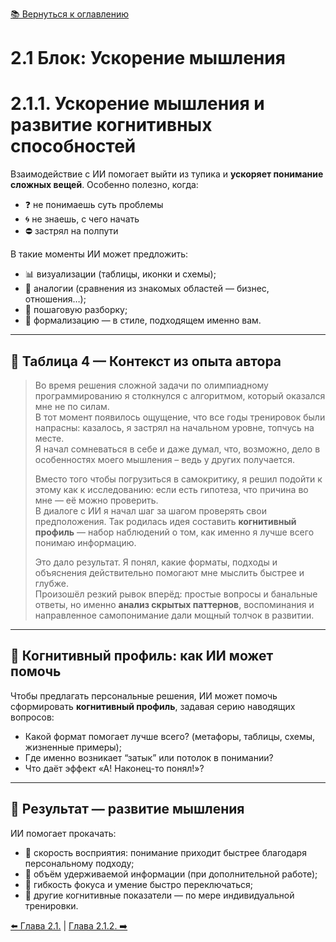 [📚 Вернуться к оглавлению](../../README_ru.md)

# 2.1 Блок: Ускорение мышления

# 2.1.1. Ускорение мышления и развитие когнитивных способностей

Взаимодействие с ИИ помогает выйти из тупика и **ускоряет понимание сложных вещей**. Особенно полезно, когда:

- ❓ не понимаешь суть проблемы  
- 🌀 не знаешь, с чего начать  
- ⛔ застрял на полпути  

В такие моменты ИИ может предложить:

- 📊 визуализации (таблицы, иконки и схемы);  
- 🔄 аналогии (сравнения из знакомых областей — бизнес, отношения…);  
- 🧩 пошаговую разборку;  
- 🧠 формализацию — в стиле, подходящем именно вам.

---

## 📌 Таблица 4 — Контекст из опыта автора

> Во время решения сложной задачи по олимпиадному программированию я столкнулся с алгоритмом, который оказался мне не по силам.  
> В тот момент появилось ощущение, что все годы тренировок были напрасны: казалось, я застрял на начальном уровне, топчусь на месте.  
> Я начал сомневаться в себе и даже думал, что, возможно, дело в особенностях моего мышления – ведь у других получается.
>
> Вместо того чтобы погрузиться в самокритику, я решил подойти к этому как к исследованию: если есть гипотеза, что причина во мне — её можно проверить.  
> В диалоге с ИИ я начал шаг за шагом проверять свои предположения. Так родилась идея составить **когнитивный профиль** — набор наблюдений о том, как именно я лучше всего понимаю информацию.
>
> Это дало результат. Я понял, какие форматы, подходы и объяснения действительно помогают мне мыслить быстрее и глубже.  
> Произошёл резкий рывок вперёд: простые вопросы и банальные ответы, но именно **анализ скрытых паттернов**, воспоминания и направленное самопонимание дали мощный толчок в развитии.

---

## 🧠 Когнитивный профиль: как ИИ может помочь

Чтобы предлагать персональные решения, ИИ может помочь сформировать **когнитивный профиль**, задавая серию наводящих вопросов:

- Какой формат помогает лучше всего? (метафоры, таблицы, схемы, жизненные примеры);  
- Где именно возникает “затык” или потолок в понимании?  
- Что даёт эффект «А! Наконец-то понял!»?

---

## 🎯 Результат — развитие мышления

ИИ помогает прокачать:

- 🚀 скорость восприятия: понимание приходит быстрее благодаря персональному подходу;
- 🧠 объём удерживаемой информации (при дополнительной работе);
- 🔁 гибкость фокуса и умение быстро переключаться;
- 🧩 другие когнитивные показатели — по мере индивидуальной тренировки.

[⬅️ Глава 2.1.](chapter21.md)  |  [Глава 2.1.2. ➡️](chapter212.md)
